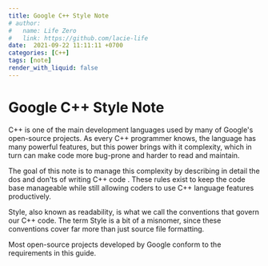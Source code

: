 ```yaml
---
title: Google C++ Style Note
# author:
#   name: Life Zero
#   link: https://github.com/lacie-life
date:  2021-09-22 11:11:11 +0700
categories: [C++]
tags: [note]
render_with_liquid: false
---
```


# Google C++ Style Note

C++ is one of the main development languages used by many of Google's open-source projects. As every C++ programmer knows, the language has many powerful features, but this power brings with it complexity, which in turn can make code more bug-prone and harder to read and maintain.

The goal of this note is to manage this complexity by describing in detail the dos and don'ts of writing C++ code . These rules exist to keep the code base manageable while still allowing coders to use C++ language features productively.

Style, also known as readability, is what we call the conventions that govern our C++ code. The term Style is a bit of a misnomer, since these conventions cover far more than just source file formatting.

Most open-source projects developed by Google conform to the requirements in this guide.

